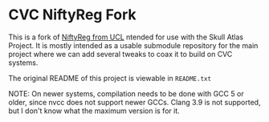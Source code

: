 CVC NiftyReg Fork
======================

This is a fork of [NiftyReg from UCL](http://cmictig.cs.ucl.ac.uk/wiki/index.php/NiftyReg)
ntended for use with the Skull Atlas Project. It is mostly intended as a 
usable submodule repository for the main project where we can add several
tweaks to coax it to build on CVC systems.

The original README of this project is viewable in `README.txt`

NOTE: On newer systems, compilation needs to be done with GCC 5 or 
older, since nvcc does not support newer GCCs. Clang 3.9 is not
supported, but I don't know what the maximum version is for it.

